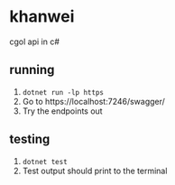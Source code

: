 # khanwei
cgol api in c#

## running
1. `dotnet run -lp https`
2. Go to https://localhost:7246/swagger/
3. Try the endpoints out

## testing
1. `dotnet test`
2. Test output should print to the terminal